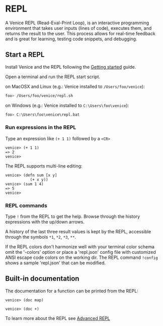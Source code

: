 # REPL


A Venice REPL (Read-Eval-Print Loop), is an interactive programming environment 
that takes user inputs (lines of code), executes them, and returns the result 
to the user. This process allows for real-time feedback and is great for learning, 
testing code snippets, and debugging.


## Start a REPL

Install Venice and the REPL following the [Getting started](start.md)
guide.

Open a terminal and run the REPL start script.


on MacOSX and Linux (e.g.: Venice installed to `/Users/foo/venice`):

```sh
foo> /Users/foo/venice/repl.sh
```

on Windows (e.g.: Venice installed to `C:\Users\foo\venice`):

```sh
foo> C:\Users\foo\venice\repl.bat
```

### Run expressions in the REPL

Type an expression like `(+ 1 1)` followed by a `<CR>`

```text
venice> (+ 1 1)
=> 2
venice>
```

The REPL supports multi-line editing:

```text
venice> (defn sum [x y]
           (+ x y))
venice> (sum 1 4)
=> 5
venice>
```

### REPL commands

Type `!` from the REPL to get the help. Browse through the history expressions 
with the up/down arrows.

A history of the last three result values is kept by the REPL, accessible through 
the symbols `*1`, `*2`, `*3`, `**`.

If the REPL colors don't harmonize well with your terminal color schema 
omit the '-colors' option or place a 'repl.json' config file with customized 
ANSI escape code colors on the working dir. The REPL command `!config` shows
a sample 'repl.json' that can be modified.



## Built-in documentation

The documentation for a function can be printed from the REPL:

```text
venice> (doc map)

venice> (doc +)
```


To learn more about the REPL see [Advanced REPL](repl-advanced.md)
